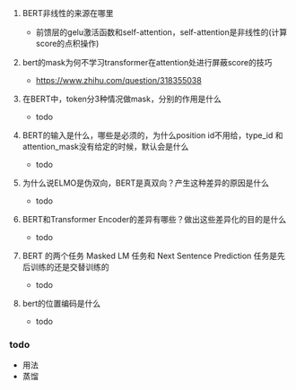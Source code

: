 1. BERT非线性的来源在哪里
    - 前馈层的gelu激活函数和self-attention，self-attention是非线性的(计算score的点积操作)
    
2. bert的mask为何不学习transformer在attention处进行屏蔽score的技巧
    - https://www.zhihu.com/question/318355038
    
3. 在BERT中，token分3种情况做mask，分别的作用是什么
    - todo
    
4. BERT的输入是什么，哪些是必须的，为什么position id不用给，type_id 和 attention_mask没有给定的时候，默认会是什么
    - todo
    
5. 为什么说ELMO是伪双向，BERT是真双向？产生这种差异的原因是什么
    - todo
    
6. BERT和Transformer Encoder的差异有哪些？做出这些差异化的目的是什么
    - todo
    
7. BERT 的两个任务 Masked LM 任务和 Next Sentence Prediction 任务是先后训练的还是交替训练的
    - todo
    
8. bert的位置编码是什么
    - todo

### todo
- 用法
- 蒸馏